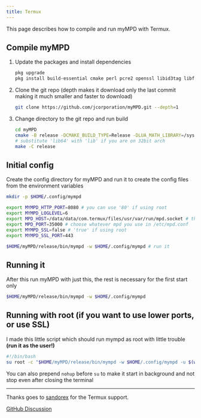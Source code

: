 ```yaml
---
title: Termux
---
```


This page describes how to compile and run myMPD with Termux.

## Compile myMPD

1. Update the packages and install dependencies

    ```sh
    pkg upgrade
    pkg install build-essential cmake perl pcre2 openssl libid3tag libflac lua54 git
    ```

2. Clone the git repo (depth makes it download only the last commit making it much smaller and faster to download)

    ```sh
    git clone https://github.com/jcorporation/myMPD.git --depth=1
    ```

3. Change directory to the git repo and run build

    ```sh
    cd myMPD
    cmake -B release -DCMAKE_BUILD_TYPE=Release -DLUA_MATH_LIBRARY=/system/lib64/libm.so .
    # substitute 'lib64' with 'lib' if you are on 32bit arch
    make -C release
    ```

## Initial config

Create the config directory for myMPD and run it to create the config files from the environment variables

```sh
mkdir -p $HOME/.config/mympd

export MYMPD_HTTP_PORT=8080 # you can use '80' if using root
export MYMPD_LOGLEVEL=6
export MPD_HOST=/data/data/com.termux/files/usr/var/run/mpd.socket # this is default for termux i think but check your /etc/mpd.conf value for bind_to_address
export MPD_PORT=35000 # choose whatever mpd you use in /etc/mpd.conf
export MYMPD_SSL=false # 'true' if using root
export MYMPD_SSL_PORT=443

$HOME/myMPD/release/bin/mympd -w $HOME/.config/mympd # run it
```

## Running it

After this run myMPD with just this, the rest is necessary for the first start only

```sh
$HOME/myMPD/release/bin/mympd -w $HOME/.config/mympd
```

## Running with root (if you want to use lower ports, or use SSL)

I made this little script which should run mympd as root with little trouble **(run it as the user!)**

```sh
#!/bin/bash
su root -c "$HOME/myMPD/release/bin/mympd -w $HOME/.config/mympd -u $(whoami)"
```

You can also prepend `nohup` before `su` to make it start in background and not stop even after closing the terminal

***

Thanks goes to [sandorex](https://github.com/sandorex) for the Termux support.

[GitHub Discussion](https://github.com/jcorporation/myMPD/discussions/612)
